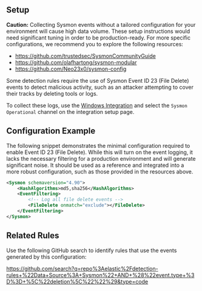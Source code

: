 ## Setup

**Caution:** Collecting Sysmon events without a tailored configuration for your environment will cause high data volume. These setup instructions would need significant tuning in order to be production-ready. For more specific configurations, we recommend you to explore the following resources:
 - https://github.com/trustedsec/SysmonCommunityGuide
 - https://github.com/olafhartong/sysmon-modular
 - https://github.com/Neo23x0/sysmon-config

Some detection rules require the use of Sysmon Event ID 23 (File Delete) events to detect malicious activity, such as an attacker attempting to cover their tracks by deleting tools or logs.

To collect these logs, use the [Windows Integration](https://www.elastic.co/docs/current/integrations/windows) and select the `Sysmon Operational` channel on the integration setup page.

## Configuration Example

The following snippet demonstrates the minimal configuration required to enable Event ID 23 (File Delete). While this will turn on the event logging, it lacks the necessary filtering for a production environment and will generate significant noise. It should be used as a reference and integrated into a more robust configuration, such as those provided in the resources above.

```xml
<Sysmon schemaversion="4.90">
    <HashAlgorithms>md5,sha256</HashAlgorithms>
    <EventFiltering>
        <!-- Log all file delete events -->
        <FileDelete onmatch="exclude"></FileDelete>
    </EventFiltering>
</Sysmon>
```

## Related Rules

Use the following GitHub search to identify rules that use the events generated by this configuration:

https://github.com/search?q=repo%3Aelastic%2Fdetection-rules+%22Data+Source%3A+Sysmon%22+AND+%28%22event.type+%3D%3D+%5C%22deletion%5C%22%22%29&type=code
